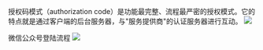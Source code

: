 
授权码模式（authorization code）是功能最完整、流程最严密的授权模式。它的特点就是通过客户端的后台服务器，与"服务提供商"的认证服务器进行互动。
![](http://www.ruanyifeng.com/blogimg/asset/2014/bg2014051203.png)

微信公众号登陆流程
![](C:/Users/david/Downloads/微信公众号联合登陆流程.png)
